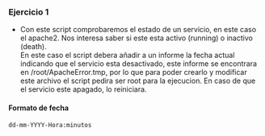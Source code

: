 ### Ejercicio 1

- <p> Con este script comprobaremos el estado de un servicio, en este caso el apache2. Nos interesa saber si este esta activo (running) o inactivo (death). <br> En este caso el script debera añadir a un informe la fecha actual indicando que el servicio esta desactivado, este informe se encontrara en /root/ApacheError.tmp, por lo que para poder crearlo y modificar este archivo el script pedira ser root para la ejecucion. En caso de que el servicio este apagado, lo reiniciara.
</p>

#### Formato de fecha
````
dd-mm-YYYY-Hora:minutos
````
